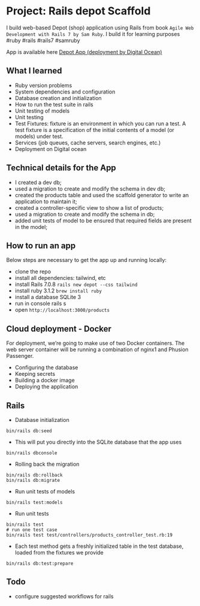# Project: Rails depot Scaffold

I build web-based Depot (shop) application using Rails from book
`Agile Web Development with Rails 7 by Sam Ruby`.
I build it for learning purposes #ruby #rails #rails7 #samruby

App is available here [Depot App (deployment by Digital Ocean)](http://138.68.128.38/products)


## What I learned

* Ruby version problems
* System dependencies and configuration
* Database creation and initialization
* How to run the test suite in rails
* Unit testing of models
* Unit testing
* Test Fixtures: fixture is an environment in which you can run a test. A test fixture is a specification of the initial contents of a model (or models) under test.
* Services (job queues, cache servers, search engines, etc.)
* Deployment on Digital ocean 


## Technical details for the App

* I created a dev db;
* used a migration to create and modify the schema in dev db;
* created the products table and used the scaffold generator to write an application to maintain it;
* created a controller-specific view to show a list of products;
* used a migration to create and modify the schema in db;
* added unit tests of model to be ensured that required fields are present in the model;




## How to run an app

Below steps are necessary to get the app up and running locally:

* clone the repo
* install all dependencies: tailwind, etc
* install Rails 7.0.8 `rails new depot --css tailwind`
* install ruby 3.1.2 `brew install ruby`
* install a database SQLite 3 
* run in console rails s
* open `http://localhost:3000/products`


## Cloud deployment - Docker

For deployment, we’re going to make use of two Docker containers.
The web server container will be running a combination of nginx1 and Phusion Passenger.

* Configuring the database 
* Keeping secrets
* Building a docker image 
* Deploying the application


## Rails

* Database initialization
```
bin/rails db:seed
```

* This will put you directly into the SQLite database that the app uses
```
bin/rails dbconsole
``` 

* Rolling back the migration
```
bin/rails db:rollback
bin/rails db:migrate
```

* Run unit tests of models
```
bin/rails test:models
```

* Run unit tests 
```
bin/rails test
# run one test case
bin/rails test test/controllers/products_controller_test.rb:19
```

* Each test method gets a freshly initialized table in the test database, loaded from the fixtures we provide
```
bin/rails db:test:prepare
```




## Todo

* configure suggested workflows for rails